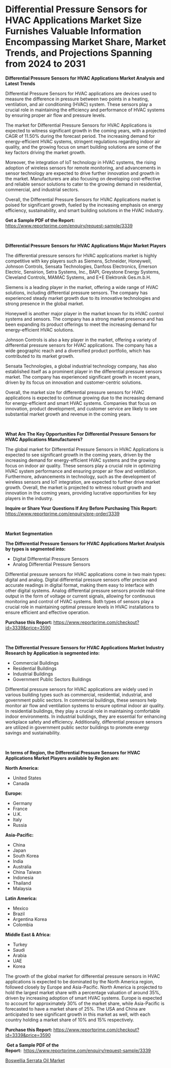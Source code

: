 <p><h1>Differential Pressure Sensors for HVAC Applications Market Size Furnishes Valuable Information Encompassing Market Share, Market Trends, and Projections Spanning from 2024 to 2031</h1></p><p><strong>Differential Pressure Sensors for HVAC Applications Market Analysis and Latest Trends</strong></p>
<p><p>Differential Pressure Sensors for HVAC applications are devices used to measure the difference in pressure between two points in a heating, ventilation, and air conditioning (HVAC) system. These sensors play a crucial role in maintaining the efficiency and performance of HVAC systems by ensuring proper air flow and pressure levels.</p><p>The market for Differential Pressure Sensors for HVAC Applications is expected to witness significant growth in the coming years, with a projected CAGR of 11.50% during the forecast period. The increasing demand for energy-efficient HVAC systems, stringent regulations regarding indoor air quality, and the growing focus on smart building solutions are some of the key factors driving the market growth.</p><p>Moreover, the integration of IoT technology in HVAC systems, the rising adoption of wireless sensors for remote monitoring, and advancements in sensor technology are expected to drive further innovation and growth in the market. Manufacturers are also focusing on developing cost-effective and reliable sensor solutions to cater to the growing demand in residential, commercial, and industrial sectors.</p><p>Overall, the Differential Pressure Sensors for HVAC Applications market is poised for significant growth, fueled by the increasing emphasis on energy efficiency, sustainability, and smart building solutions in the HVAC industry.</p></p>
<p><strong>Get a Sample PDF of the Report:&nbsp;</strong> <a href="https://www.reportprime.com/enquiry/request-sample/3339">https://www.reportprime.com/enquiry/request-sample/3339</a></p>
<p>&nbsp;</p>
<p><strong>Differential Pressure Sensors for HVAC Applications Major Market Players</strong></p>
<p><p>The differential pressure sensors for HVAC applications market is highly competitive with key players such as Siemens, Schneider, Honeywell, Johnson Controls, Sensata Technologies, Danfoss Electronics, Emerson Electric, Sensirion, Setra Systems, Inc., BAPI, Greystone Energy Systems, Cleveland Controls, MAMAC Systems, and E+E Elektronik Ges.m.b.H.</p><p>Siemens is a leading player in the market, offering a wide range of HVAC solutions, including differential pressure sensors. The company has experienced steady market growth due to its innovative technologies and strong presence in the global market.</p><p>Honeywell is another major player in the market known for its HVAC control systems and sensors. The company has a strong market presence and has been expanding its product offerings to meet the increasing demand for energy-efficient HVAC solutions.</p><p>Johnson Controls is also a key player in the market, offering a variety of differential pressure sensors for HVAC applications. The company has a wide geographic reach and a diversified product portfolio, which has contributed to its market growth.</p><p>Sensata Technologies, a global industrial technology company, has also established itself as a prominent player in the differential pressure sensors market. The company has experienced significant growth in recent years, driven by its focus on innovation and customer-centric solutions.</p><p>Overall, the market size for differential pressure sensors for HVAC applications is expected to continue growing due to the increasing demand for energy-efficient and smart HVAC systems. Companies that focus on innovation, product development, and customer service are likely to see substantial market growth and revenue in the coming years.</p></p>
<p>&nbsp;</p>
<p><strong>What Are The Key Opportunities For Differential Pressure Sensors for HVAC Applications Manufacturers?</strong></p>
<p><p>The global market for Differential Pressure Sensors in HVAC Applications is expected to see significant growth in the coming years, driven by the increasing demand for energy-efficient HVAC systems and the growing focus on indoor air quality. These sensors play a crucial role in optimizing HVAC system performance and ensuring proper air flow and ventilation. Furthermore, advancements in technology, such as the development of wireless sensors and IoT integration, are expected to further drive market growth. Overall, the market is projected to witness robust growth and innovation in the coming years, providing lucrative opportunities for key players in the industry.</p></p>
<p><strong>Inquire or Share Your Questions If Any Before Purchasing This Report:</strong> <a href="https://www.reportprime.com/enquiry/pre-order/3339">https://www.reportprime.com/enquiry/pre-order/3339</a></p>
<p>&nbsp;</p>
<p><strong>Market Segmentation</strong></p>
<p><strong>The Differential Pressure Sensors for HVAC Applications Market Analysis by types is segmented into:</strong></p>
<p><ul><li>Digital Differential Pressure Sensors</li><li>Analog Differential Pressure Sensors</li></ul></p>
<p><p>Differential pressure sensors for HVAC applications come in two main types: digital and analog. Digital differential pressure sensors offer precise and accurate readings in digital format, making them easy to interface with other digital systems. Analog differential pressure sensors provide real-time output in the form of voltage or current signals, allowing for continuous monitoring and control of HVAC systems. Both types of sensors play a crucial role in maintaining optimal pressure levels in HVAC installations to ensure efficient and effective operation.</p></p>
<p><strong>Purchase this Report:&nbsp;</strong><a href="https://www.reportprime.com/checkout?id=3339&price=3590">https://www.reportprime.com/checkout?id=3339&price=3590</a></p>
<p>&nbsp;</p>
<p><strong>The Differential Pressure Sensors for HVAC Applications Market Industry Research by Application is segmented into:</strong></p>
<p><ul><li>Commercial Buildings</li><li>Residential Buildings</li><li>Industrial Buildings</li><li>Government Public Sectors Buildings</li></ul></p>
<p><p>Differential pressure sensors for HVAC applications are widely used in various building types such as commercial, residential, industrial, and government public sectors. In commercial buildings, these sensors help monitor air flow and ventilation systems to ensure optimal indoor air quality. In residential buildings, they play a crucial role in maintaining comfortable indoor environments. In industrial buildings, they are essential for enhancing workplace safety and efficiency. Additionally, differential pressure sensors are utilized in government public sector buildings to promote energy savings and sustainability.</p></p>
<p>&nbsp;</p>
<p><strong>In terms of Region, the Differential Pressure Sensors for HVAC Applications Market Players available by Region are:</strong></p>
<p>
    <p> <strong> North America: </strong>
        <ul>
            <li>United States</li>
            <li>Canada</li>
        </ul>
        </p> 
    <p> <strong> Europe: </strong>
        <ul>
            <li>Germany</li>
            <li>France</li>
            <li>U.K.</li>
            <li>Italy</li>
            <li>Russia</li>
        </ul>
        </p> 
    <p> <strong> Asia-Pacific: </strong>
        <ul>
            <li>China</li>
            <li>Japan</li>
            <li>South Korea</li>
            <li>India</li>
            <li>Australia</li>
            <li>China Taiwan</li>
            <li>Indonesia</li>
            <li>Thailand</li>
            <li>Malaysia</li>
        </ul>
        </p> 
    <p> <strong> Latin America: </strong>
        <ul>
            <li>Mexico</li>
            <li>Brazil</li>
            <li>Argentina Korea</li>
            <li>Colombia</li>
        </ul>
        </p> 
    <p> <strong> Middle East & Africa: </strong>
        <ul>
            <li>Turkey</li>
            <li>Saudi</li>
            <li>Arabia</li>
            <li>UAE</li>
            <li>Korea</li>
        </ul>
    </p>
    </p>
<p><p>The growth of the global market for differential pressure sensors in HVAC applications is expected to be dominated by the North America region, followed closely by Europe and Asia-Pacific. North America is projected to hold the largest market share with a percentage valuation of around 35%, driven by increasing adoption of smart HVAC systems. Europe is expected to account for approximately 30% of the market share, while Asia-Pacific is forecasted to have a market share of 25%. The USA and China are anticipated to see significant growth in this market as well, with each country holding a market share of 10% and 15% respectively.</p></p>
<p><strong>Purchase this Report: </strong><a href="https://www.reportprime.com/checkout?id=3339&price=3590">https://www.reportprime.com/checkout?id=3339&price=3590</a></p>
<p>&nbsp;<strong>Get a Sample PDF of the Report:&nbsp;&nbsp;</strong><a href="https://www.reportprime.com/enquiry/request-sample/3339">https://www.reportprime.com/enquiry/request-sample/3339</a></p>
<p><strong></strong></p>
<p><p><a href="https://fearless-okapi-6c8.notion.site/Boswellia-Serrata-Oil-Market-Research-Report-Reveals-The-Latest-Trends-And-Opportunities-of-this-Mar-3edcc758ce17409982a34cc2bd48a837">Boswellia Serrata Oil Market</a></p></p>